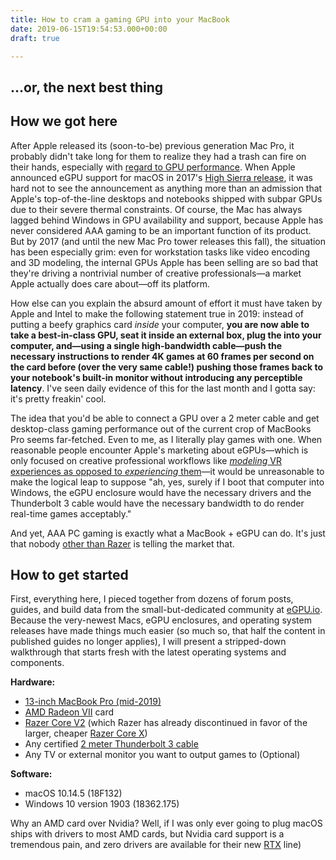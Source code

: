 ```yaml
---
title: How to cram a gaming GPU into your MacBook
date: 2019-06-15T19:54:53.000+00:00
draft: true

---
```

## …or, the next best thing

## How we got here

After Apple released its (soon-to-be) previous generation Mac Pro, it probably didn't take long for them to realize they had a trash can fire on their hands, especially with [regard to GPU performance](https://marco.org/2019/06/09/apple-is-listening). When Apple announced eGPU support for macOS in 2017's [High Sierra release](https://web.archive.org/web/20170731114535/https://www.apple.com/macos/high-sierra-preview/), it was hard not to see the announcement as anything more than an admission that Apple's top-of-the-line desktops and notebooks shipped with subpar GPUs due to their severe thermal constraints. Of course, the Mac has always lagged behind Windows in GPU availability and support, because Apple has never considered AAA gaming to be an important function of its product. But by 2017 (and until the new Mac Pro tower releases this fall), the situation has been especially grim: even for workstation tasks like video encoding and 3D modeling, the internal GPUs Apple has been selling are so bad that they're driving a nontrivial number of creative professionals—a market Apple actually does care about—off its platform.

How else can you explain the absurd amount of effort it must have taken by Apple and Intel to make the following statement true in 2019: instead of putting a beefy graphics card _inside_ your computer, **you are now able to take a best-in-class GPU, seat it inside an external box, plug the into your computer, and—using a single high-bandwidth cable—push the necessary instructions to render 4K games at 60 frames per second on the card before (over the very same cable!) pushing those frames back to your notebook's built-in monitor without introducing any perceptible latency**. I've seen daily evidence of this for the last month and I gotta say: it's pretty freakin' cool. 

The idea that you'd be able to connect a GPU over a 2 meter cable and get desktop-class gaming performance out of the current crop of MacBooks Pro seems far-fetched. Even to me, as I literally play games with one. When reasonable people encounter Apple's marketing about eGPUs—which is only focused on creative professional workflows like [_modeling_ VR experiences as opposed to _experiencing_ them](https://www.youtube.com/watch?v=S48T-cOG0ks)—it would be unreasonable to make the logical leap to suppose "ah, yes, surely if I boot that computer into Windows, the eGPU enclosure would have the necessary drivers and the Thunderbolt 3 cable would have the necessary bandwidth to do render real-time games acceptably." 

And yet, AAA PC gaming is exactly what a MacBook + eGPU can do. It's just that nobody [other than Razer](https://www.razer.com/gaming-laptops/razer-core-x) is telling the market that.

## How to get started

First, everything here, I pieced together from dozens of forum posts, guides, and build data from the small-but-dedicated community at [eGPU.io](https://egpu.io). Because the very-newest Macs, eGPU enclosures, and operating system releases have made things much easier (so much so, that half the content in published guides no longer applies), I will present a stripped-down walkthrough that starts fresh with the latest operating systems and components.

**Hardware:**

* [13-inch MacBook Pro (mid-2019)](https://everymac.com/systems/apple/macbook_pro/specs/macbook-pro-core-i5-2.4-quad-core-13-mid-2019-touch-bar-specs.html)
* [AMD Radeon VII](https://www.amd.com/en/products/graphics/amd-radeon-vii) card
* [Razer Core V2](https://www.amazon.com/Razer-Core-V2-Thunderbolt-Enclosure/dp/B0791ZCH4Q) (which Razer has already discontinued in favor of the larger, cheaper [Razer Core X](https://www.razer.com/gaming-laptops/razer-core-x))
* Any certified [2 meter Thunderbolt 3 cable](https://www.amazon.com/gp/product/B01H5QF2TK/ref=ppx_yo_dt_b_search_asin_title?ie=UTF8&psc=1)
* Any TV or external monitor you want to output games to (Optional)

**Software:** 

* macOS 10.14.5 (18F132)
* Windows 10 version 1903 (18362.175)

Why an AMD card over Nvidia? Well, if I was only ever going to plug macOS ships with drivers to most AMD cards, but Nvidia card support is a tremendous pain, and zero drivers are available for their new [RTX](https://www.nvidia.com/en-us/geforce/20-series/) line)